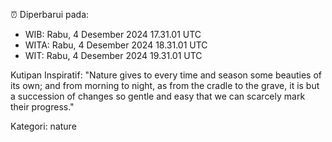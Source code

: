 ⏰ Diperbarui pada:
- WIB: Rabu, 4 Desember 2024 17.31.01 UTC
- WITA: Rabu, 4 Desember 2024 18.31.01 UTC
- WIT: Rabu, 4 Desember 2024 19.31.01 UTC

Kutipan Inspiratif:
"Nature gives to every time and season some beauties of its own; and from morning to night, as from the cradle to the grave, it is but a succession of changes so gentle and easy that we can scarcely mark their progress."


Kategori: nature

